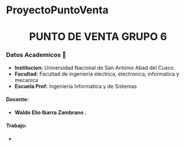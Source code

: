 # ProyectoPuntoVenta
# **<center>  PUNTO DE VENTA GRUPO 6  </center>**


### Datos Academicos 📖

- **Institucion:** Universidad Nacional de San Antonio Abad del Cusco.
- **Facultad:** Facultad de ingenieria electrica, electronica, informatica y mecanica
- **Escuela Prof:** Ingenieria Informatica y de Sistemas

#### Docente:

- **Waldo Elio Ibarra Zambrano .** 
#### Trabajo:

- 
